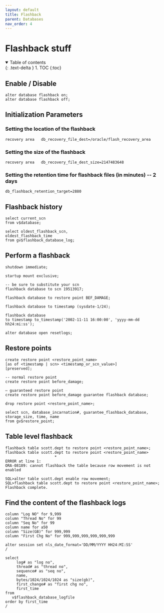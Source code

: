 ```yaml
---
layout: default
title: Flashback
parent: Databases
nav_order: 4
---
```

# Flashback stuff 

<details open markdown="block">
  <summary>
    Table of contents
  </summary>
  {: .text-delta }
1. TOC
{:toc}
</details>

## Enable / Disable 
```
alter database flashback on;
alter database flashback off;
```

## Initialization Parameters 

### Setting the location of the flashback 

```
recovery area	db_recovery_file_dest=/oracle/flash_recovery_area
```

### Setting the size of the flashback 
```
recovery area	db_recovery_file_dest_size=2147483648
```

### Setting the retention time for flashback files (in minutes)	-- 2 days 

```
db_flashback_retention_target=2880
```

## Flashback history 

```
select current_scn
from v$database;

select oldest_flashback_scn,
oldest_flashback_time
from gv$flashback_database_log;
```

## Perform a flashback 

```
shutdown immediate;

startup mount exclusive;

-- be sure to substitute your scn
flashback database to scn 19513917;

flashback database to restore point BEF_DAMAGE;

flashback database to timestamp (sysdate-1/24);

flashback database 
to timestamp to_timestamp('2002-11-11 16:00:00', 'yyyy-mm-dd hh24:mi:ss');

alter database open resetlogs;
```

## Restore points 

```
create restore point <restore_point_name>
[as of <timestamp | scn> <timestamp_or_scn_value>]
[preserved];

-- normal restore point
create restore point before_damage;

— guaranteed restore point
create restore point before_damage guarantee flashback database;

drop restore point <restore_point_name>;

select scn, database_incarnation#, guarantee_flashback_database, storage_size, time, name
from gv$restore_point;
```

## Table level flashback 

```
flashback table scott.dept to restore point <restore_point_name>;
flashback table scott.dept to restore point <restore_point_name>
					  *
ERROR at line 1:
ORA-08189: cannot flashback the table because row movement is not enabled

SQL>alter table scott.dept enable row movement;
SQL>flashback table scott.dept to restore point <restore_point_name>;
Flashback complete.
```

## Find the content of the flashback logs 

```
column "Log NO" for 9,999
column "Thread No" for 99
column "Seq No" for 99
column name for a50
column "Size(GB)" for 999,999
column "First Chg No" for 999,999,999,999,999,999
 
alter session set nls_date_format='DD/MM/YYYY HH24:MI:SS'
/
 
select
	 log# as "log no", 
	 thread# as "thread no",
	 sequence# as "seq no",
	 name,
	 bytes/1024/1024/1024 as "size(gb)",
	 first_change# as "first chg no",
	 first_time
from  
   v$flashback_database_logfile
order by first_time
/
```